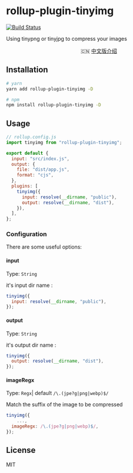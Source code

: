 # rollup-plugin-tinyimg

[![Build Status](https://github.com/HZZformGD/rollup-plugin-tinyimg?branch=master)](https://github.com/HZZformGD/rollup-plugin-tinyimg)

Using tinypng or tinyjpg to compress your images

<p align="center">
  🇨🇳 <a href="./README.zh-CN.md">中文版介绍</a>
</p>

## Installation

```bash
# yarn
yarn add rollup-plugin-tinyimg -D

# npm
npm install rollup-plugin-tinyimg -D
```

## Usage

```js
// rollup.config.js
import tinyimg from "rollup-plugin-tinyimg";

export default {
  input: "src/index.js",
  output: {
    file: "dist/app.js",
    format: "cjs",
  },
  plugins: [
    tinyimg({
      input: resolve(__dirname, "public"),
      output: resolve(__dirname, "dist"),
    }),
  ],
};
```

### Configuration

There are some useful options:

#### input

Type: `String`

it's input dir name :

```js
tinyimg({
  input: resolve(__dirname, "public"),
});
```

#### output

Type: `String`

it's output dir name :

```js
tinyimg({
  output: resolve(__dirname, "dist"),
});
```

#### imageRegx

Type: `Regx`| default `/\.(jpe?g|png|webp)$/`

Match the suffix of the image to be compressed

```js
tinyimg({
    ...,
  imageRegx: /\.(jpe?g|png|webp)$/,
});
```

## License

MIT

